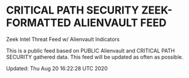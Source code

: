 # CRITICAL PATH SECURITY ZEEK-FORMATTED ALIENVAULT FEED
Zeek Intel Threat Feed w/ Alienvault Indicators

This is a public feed based on PUBLIC Alienvault and CRITICAL PATH SECURITY gathered data.
This feed will be updated as often as possible.

Updated: 
Thu Aug 20 16:22:28 UTC 2020
